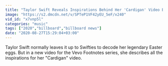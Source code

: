 ```yaml
---
title: "Taylor Swift Reveals Inspirations Behind Her 'Cardigan' Video Billboard News"
image: "https://s2.dmcdn.net/v/SPTeP1VF42yEU_5eF/x240"
vid_id: "x7vnp5l"
categories: "music"
tags: ["2020","billboard","billboard news"]
date: "2020-08-27T15:29:04+03:00"
---
```

Taylor Swift normally leaves it up to Swifties to decode her legendary Easter eggs. But in a new video for the Vevo Footnotes series, she describes all the inspirations for her &quot;Cardigan&quot; video.
